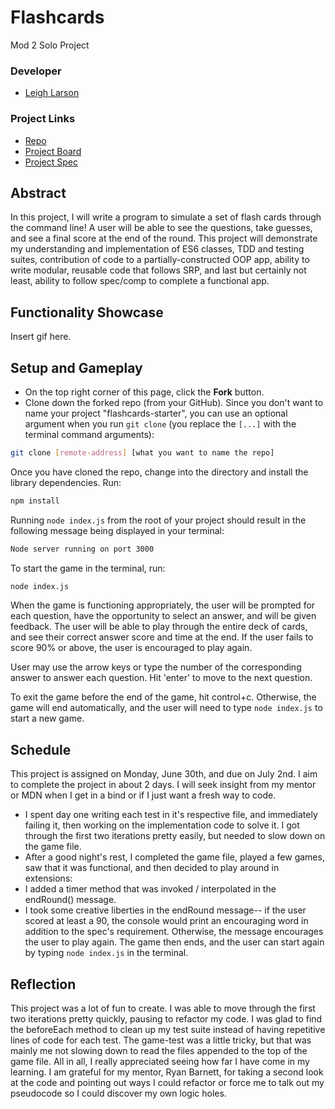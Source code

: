 # Flashcards
Mod 2 Solo Project

### Developer
- [Leigh Larson](https://github.com/leighlars)

### Project Links
- [Repo](https://github.com/leighlars/flashcards-starter)
- [Project Board](https://github.com/leighlars/flashcards-starter/projects/1)
- [Project Spec](https://frontend.turing.io/projects/flash-cards.html)

## Abstract 
In this project, I will write a program to simulate a set of flash cards through the command line! A user will be able to see the questions, take guesses, and see a final score at the end of the round. This project will demonstrate my understanding and implementation of ES6 classes, TDD and testing suites, contribution of code to a partially-constructed OOP app, ability to write modular, reusable code that follows SRP, and last but certainly not least, ability to follow spec/comp to complete a functional app. 

## Functionality Showcase 
Insert gif here. 

## Setup and Gameplay

- On the top right corner of this page, click the **Fork** button.
- Clone down the forked repo (from your GitHub). Since you don't want to name your project "flashcards-starter", you can use an optional argument when you run `git clone` (you replace the `[...]` with the terminal command arguments):

```bash
git clone [remote-address] [what you want to name the repo]
```

Once you have cloned the repo, change into the directory and install the library dependencies. Run:

```bash
npm install
```

Running `node index.js` from the root of your project should result in the following message being displayed in your terminal: 

```bash
Node server running on port 3000
```

To start the game in the terminal, run:

```bash
node index.js
```

When the game is functioning appropriately, the user will be prompted for each question, have the opportunity to select an answer, and will be given feedback. The user will be able to play through the entire deck of cards, and see their correct answer score and time at the end. If the user fails to score 90% or above, the user is encouraged to play again. 

User may use the arrow keys or type the number of the corresponding answer to answer each question. 
Hit 'enter' to move to the next question. 

To exit the game before the end of the game, hit control+c. Otherwise, the game will end automatically, and the user will need to type `node index.js` to start a new game. 

## Schedule 
This project is assigned on Monday, June 30th, and due on July 2nd. I aim to complete the project in about 2 days. I will seek insight from my mentor or MDN when I get in a bind or if I just want a fresh way to code. 

- I spent day one writing each test in it's respective file, and immediately failing it, then working on the implementation code to solve it. I got through
the first two iterations pretty easily, but needed to slow down on the game file. 
- After a good night's rest, I completed the game file, played a few games, saw that it was functional, and then decided to play around in extensions: 
- I added a timer method that was invoked / interpolated in the endRound() message. 
- I took some creative liberties in the endRound message-- if the user scored at least a 90, the console would print an encouraging word in addition to the spec's requirement. Otherwise, the message encourages the user to play again. The game then ends, and the user can start again by typing `node index.js` in the terminal. 

## Reflection
This project was a lot of fun to create. I was able to move through the first two iterations pretty quickly, pausing to refactor my code. I was glad to find the beforeEach method to clean up my test suite instead of having repetitive lines of code for each test. The game-test was a little tricky, but that was mainly me not slowing down to read the files appended to the top of the game file. All in all, I really appreciated seeing how far I have come in my learning. I am grateful for my mentor, Ryan Barnett, for taking a second look at the code and pointing out ways I could refactor or force me to talk out my pseudocode so I could discover my own logic holes. 